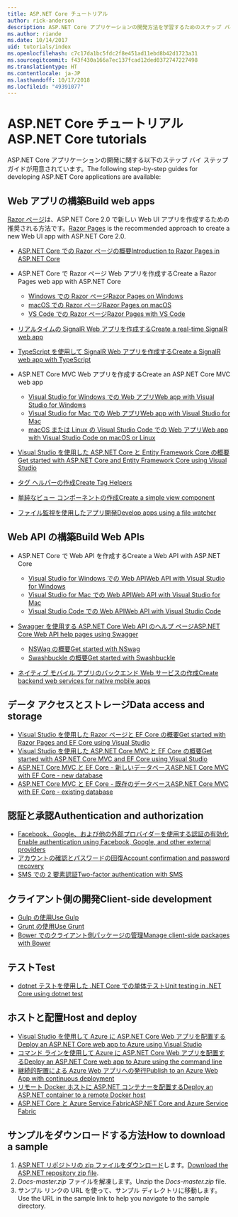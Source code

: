 ```yaml
---
title: ASP.NET Core チュートリアル
author: rick-anderson
description: ASP.NET Core アプリケーションの開発方法を学習するためのステップ バイ ステップ ガイドの一覧です。
ms.author: riande
ms.date: 10/14/2017
uid: tutorials/index
ms.openlocfilehash: c7c17da1bc5fdc2f8e451ad11ebd8b42d1723a31
ms.sourcegitcommit: f43f430a166a7ec137fcad12ded0372747227498
ms.translationtype: HT
ms.contentlocale: ja-JP
ms.lasthandoff: 10/17/2018
ms.locfileid: "49391077"
---
```

# <a name="aspnet-core-tutorials"></a><span data-ttu-id="47550-103">ASP.NET Core チュートリアル</span><span class="sxs-lookup"><span data-stu-id="47550-103">ASP.NET Core tutorials</span></span>

<span data-ttu-id="47550-104">ASP.NET Core アプリケーションの開発に関する以下のステップ バイ ステップ ガイドが用意されています。</span><span class="sxs-lookup"><span data-stu-id="47550-104">The following step-by-step guides for developing ASP.NET Core applications are available:</span></span>

## <a name="build-web-apps"></a><span data-ttu-id="47550-105">Web アプリの構築</span><span class="sxs-lookup"><span data-stu-id="47550-105">Build web apps</span></span>

<span data-ttu-id="47550-106">[Razor ページ](xref:razor-pages/index)は、ASP.NET Core 2.0 で新しい Web UI アプリを作成するための推奨される方法です。</span><span class="sxs-lookup"><span data-stu-id="47550-106">[Razor Pages](xref:razor-pages/index) is the recommended approach to create a new Web UI app with ASP.NET Core 2.0.</span></span>

* [<span data-ttu-id="47550-107">ASP.NET Core での Razor ページの概要</span><span class="sxs-lookup"><span data-stu-id="47550-107">Introduction to Razor Pages in ASP.NET Core</span></span>](xref:razor-pages/index)
* <span data-ttu-id="47550-108">ASP.NET Core で Razor ページ Web アプリを作成する</span><span class="sxs-lookup"><span data-stu-id="47550-108">Create a Razor Pages web app with ASP.NET Core</span></span>

   * [<span data-ttu-id="47550-109">Windows での Razor ページ</span><span class="sxs-lookup"><span data-stu-id="47550-109">Razor Pages on Windows</span></span>](xref:tutorials/razor-pages/index)
   * [<span data-ttu-id="47550-110">macOS での Razor ページ</span><span class="sxs-lookup"><span data-stu-id="47550-110">Razor Pages on macOS</span></span>](xref:tutorials/razor-pages-mac/index)
   * [<span data-ttu-id="47550-111">VS Code での Razor ページ</span><span class="sxs-lookup"><span data-stu-id="47550-111">Razor Pages with VS Code</span></span>](xref:tutorials/razor-pages-vsc/index)  

* [<span data-ttu-id="47550-112">リアルタイムの SignalR Web アプリを作成する</span><span class="sxs-lookup"><span data-stu-id="47550-112">Create a real-time SignalR web app</span></span>](xref:tutorials/signalr)
* [<span data-ttu-id="47550-113">TypeScript を使用して SignalR Web アプリを作成する</span><span class="sxs-lookup"><span data-stu-id="47550-113">Create a SignalR web app with TypeScript</span></span>](xref:tutorials/signalr-typescript-webpack)

* <span data-ttu-id="47550-114">ASP.NET Core MVC Web アプリを作成する</span><span class="sxs-lookup"><span data-stu-id="47550-114">Create an ASP.NET Core MVC web app</span></span>

   * [<span data-ttu-id="47550-115">Visual Studio for Windows での Web アプリ</span><span class="sxs-lookup"><span data-stu-id="47550-115">Web app with Visual Studio for Windows</span></span>](xref:tutorials/first-mvc-app/index)
   * [<span data-ttu-id="47550-116">Visual Studio for Mac での Web アプリ</span><span class="sxs-lookup"><span data-stu-id="47550-116">Web app with Visual Studio for Mac</span></span>](xref:tutorials/first-mvc-app-mac/index)
   * [<span data-ttu-id="47550-117">macOS または Linux の Visual Studio Code での Web アプリ</span><span class="sxs-lookup"><span data-stu-id="47550-117">Web app with Visual Studio Code on macOS or Linux</span></span>](xref:tutorials/first-mvc-app-xplat/index)

* [<span data-ttu-id="47550-118">Visual Studio を使用した ASP.NET Core と Entity Framework Core の概要</span><span class="sxs-lookup"><span data-stu-id="47550-118">Get started with ASP.NET Core and Entity Framework Core using Visual Studio</span></span>](xref:data/ef-mvc/index)
* [<span data-ttu-id="47550-119">タグ ヘルパーの作成</span><span class="sxs-lookup"><span data-stu-id="47550-119">Create Tag Helpers</span></span>](xref:mvc/views/tag-helpers/authoring)
* [<span data-ttu-id="47550-120">単純なビュー コンポーネントの作成</span><span class="sxs-lookup"><span data-stu-id="47550-120">Create a simple view component</span></span>](xref:mvc/views/view-components#walkthrough-creating-a-simple-view-component)
* [<span data-ttu-id="47550-121">ファイル監視を使用したアプリ開発</span><span class="sxs-lookup"><span data-stu-id="47550-121">Develop apps using a file watcher</span></span>](xref:tutorials/dotnet-watch)

## <a name="build-web-apis"></a><span data-ttu-id="47550-122">Web API の構築</span><span class="sxs-lookup"><span data-stu-id="47550-122">Build Web APIs</span></span>

* <span data-ttu-id="47550-123">ASP.NET Core で Web API を作成する</span><span class="sxs-lookup"><span data-stu-id="47550-123">Create a Web API with ASP.NET Core</span></span>

  * [<span data-ttu-id="47550-124">Visual Studio for Windows での Web API</span><span class="sxs-lookup"><span data-stu-id="47550-124">Web API with Visual Studio for Windows</span></span>](xref:tutorials/first-web-api)
  * [<span data-ttu-id="47550-125">Visual Studio for Mac での Web API</span><span class="sxs-lookup"><span data-stu-id="47550-125">Web API with Visual Studio for Mac</span></span>](xref:tutorials/first-web-api-mac)
  * [<span data-ttu-id="47550-126">Visual Studio Code での Web API</span><span class="sxs-lookup"><span data-stu-id="47550-126">Web API with Visual Studio Code</span></span>](xref:tutorials/web-api-vsc)

* [<span data-ttu-id="47550-127">Swagger を使用する ASP.NET Core Web API のヘルプ ページ</span><span class="sxs-lookup"><span data-stu-id="47550-127">ASP.NET Core Web API help pages using Swagger</span></span>](xref:tutorials/web-api-help-pages-using-swagger)
  * [<span data-ttu-id="47550-128">NSWag の概要</span><span class="sxs-lookup"><span data-stu-id="47550-128">Get started with NSwag</span></span>](xref:tutorials/get-started-with-nswag)
  * [<span data-ttu-id="47550-129">Swashbuckle の概要</span><span class="sxs-lookup"><span data-stu-id="47550-129">Get started with Swashbuckle</span></span>](xref:tutorials/get-started-with-swashbuckle)

* [<span data-ttu-id="47550-130">ネイティブ モバイル アプリのバックエンド Web サービスの作成</span><span class="sxs-lookup"><span data-stu-id="47550-130">Create backend web services for native mobile apps</span></span>](xref:mobile/native-mobile-backend)

## <a name="data-access-and-storage"></a><span data-ttu-id="47550-131">データ アクセスとストレージ</span><span class="sxs-lookup"><span data-stu-id="47550-131">Data access and storage</span></span>

* [<span data-ttu-id="47550-132">Visual Studio を使用した Razor ページと EF Core の概要</span><span class="sxs-lookup"><span data-stu-id="47550-132">Get started with Razor Pages and EF Core using Visual Studio</span></span>](xref:data/ef-rp/intro)
* [<span data-ttu-id="47550-133">Visual Studio を使用した ASP.NET Core MVC と EF Core の概要</span><span class="sxs-lookup"><span data-stu-id="47550-133">Get started with ASP.NET Core MVC and EF Core using Visual Studio</span></span>](xref:data/ef-mvc/index)
* [<span data-ttu-id="47550-134">ASP.NET Core MVC と EF Core - 新しいデータベース</span><span class="sxs-lookup"><span data-stu-id="47550-134">ASP.NET Core MVC with EF Core - new database</span></span>](/ef/core/get-started/aspnetcore/new-db)
* [<span data-ttu-id="47550-135">ASP.NET Core MVC と EF Core - 既存のデータベース</span><span class="sxs-lookup"><span data-stu-id="47550-135">ASP.NET Core MVC with EF Core - existing database</span></span>](/ef/core/get-started/aspnetcore/existing-db)

## <a name="authentication-and-authorization"></a><span data-ttu-id="47550-136">認証と承認</span><span class="sxs-lookup"><span data-stu-id="47550-136">Authentication and authorization</span></span>

* [<span data-ttu-id="47550-137">Facebook、Google、および他の外部プロバイダーを使用する認証の有効化</span><span class="sxs-lookup"><span data-stu-id="47550-137">Enable authentication using Facebook, Google, and other external providers</span></span>](xref:security/authentication/social/index)
* [<span data-ttu-id="47550-138">アカウントの確認とパスワードの回復</span><span class="sxs-lookup"><span data-stu-id="47550-138">Account confirmation and password recovery</span></span>](xref:security/authentication/accconfirm)
* [<span data-ttu-id="47550-139">SMS での 2 要素認証</span><span class="sxs-lookup"><span data-stu-id="47550-139">Two-factor authentication with SMS</span></span>](xref:security/authentication/2fa)

## <a name="client-side-development"></a><span data-ttu-id="47550-140">クライアント側の開発</span><span class="sxs-lookup"><span data-stu-id="47550-140">Client-side development</span></span>

* [<span data-ttu-id="47550-141">Gulp の使用</span><span class="sxs-lookup"><span data-stu-id="47550-141">Use Gulp</span></span>](xref:client-side/using-gulp)
* [<span data-ttu-id="47550-142">Grunt の使用</span><span class="sxs-lookup"><span data-stu-id="47550-142">Use Grunt</span></span>](xref:client-side/using-grunt)
* [<span data-ttu-id="47550-143">Bower でのクライアント側パッケージの管理</span><span class="sxs-lookup"><span data-stu-id="47550-143">Manage client-side packages with Bower</span></span>](xref:client-side/bower)

## <a name="test"></a><span data-ttu-id="47550-144">テスト</span><span class="sxs-lookup"><span data-stu-id="47550-144">Test</span></span>

* [<span data-ttu-id="47550-145">dotnet テストを使用した .NET Core での単体テスト</span><span class="sxs-lookup"><span data-stu-id="47550-145">Unit testing in .NET Core using dotnet test</span></span>](/dotnet/articles/core/testing/unit-testing-with-dotnet-test)

## <a name="host-and-deploy"></a><span data-ttu-id="47550-146">ホストと配置</span><span class="sxs-lookup"><span data-stu-id="47550-146">Host and deploy</span></span>

* [<span data-ttu-id="47550-147">Visual Studio を使用して Azure に ASP.NET Core Web アプリを配置する</span><span class="sxs-lookup"><span data-stu-id="47550-147">Deploy an ASP.NET Core web app to Azure using Visual Studio</span></span>](xref:tutorials/publish-to-azure-webapp-using-vs)
* [<span data-ttu-id="47550-148">コマンド ラインを使用して Azure に ASP.NET Core Web アプリを配置する</span><span class="sxs-lookup"><span data-stu-id="47550-148">Deploy an ASP.NET Core web app to Azure using the command line</span></span>](/azure/app-service/app-service-web-get-started-dotnet)
* [<span data-ttu-id="47550-149">継続的配置による Azure Web アプリへの発行</span><span class="sxs-lookup"><span data-stu-id="47550-149">Publish to an Azure Web App with continuous deployment</span></span>](xref:host-and-deploy/azure-apps/azure-continuous-deployment)
* [<span data-ttu-id="47550-150">リモート Docker ホストに ASP.NET コンテナーを配置する</span><span class="sxs-lookup"><span data-stu-id="47550-150">Deploy an ASP.NET container to a remote Docker host</span></span>](/azure/vs-azure-tools-docker-hosting-web-apps-in-docker)
* [<span data-ttu-id="47550-151">ASP.NET Core と Azure Service Fabric</span><span class="sxs-lookup"><span data-stu-id="47550-151">ASP.NET Core and Azure Service Fabric</span></span>](/azure/service-fabric/service-fabric-add-a-web-frontend)

<a name="download"></a>
## <a name="how-to-download-a-sample"></a><span data-ttu-id="47550-152">サンプルをダウンロードする方法</span><span class="sxs-lookup"><span data-stu-id="47550-152">How to download a sample</span></span>

1. <span data-ttu-id="47550-153">[ASP.NET リポジトリの zip ファイルをダウンロード](https://codeload.github.com/aspnet/Docs/zip/master)します。</span><span class="sxs-lookup"><span data-stu-id="47550-153">[Download the ASP.NET repository zip file](https://codeload.github.com/aspnet/Docs/zip/master).</span></span>
1. <span data-ttu-id="47550-154">*Docs-master.zip* ファイルを解凍します。</span><span class="sxs-lookup"><span data-stu-id="47550-154">Unzip the *Docs-master.zip* file.</span></span>
1. <span data-ttu-id="47550-155">サンプル リンクの URL を使って、サンプル ディレクトリに移動します。</span><span class="sxs-lookup"><span data-stu-id="47550-155">Use the URL in the sample link to help you navigate to the sample directory.</span></span>
